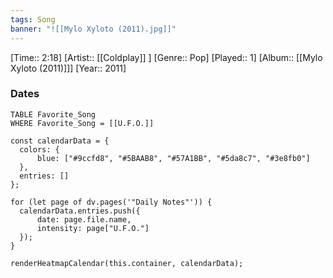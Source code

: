 ```yaml
---
tags: Song  
banner: "![[Mylo Xyloto (2011).jpg]]"
---
```

[Time:: 2:18]
[Artist:: [[Coldplay]] ]
[Genre:: Pop]
[Played:: 1]
[Album:: [[Mylo Xyloto (2011)]]]
[Year:: 2011]
### Dates
````dataview
TABLE Favorite_Song
WHERE Favorite_Song = [[U.F.O.]]
````
  ```dataviewjs
const calendarData = { 
	colors: { 
		blue: ["#9ccfd8", "#5BAAB8", "#57A1BB", "#5da8c7", "#3e8fb0"] 
	}, 
	entries: [] 
}; 

for (let page of dv.pages('"Daily Notes"')) { 
	calendarData.entries.push({ 
		date: page.file.name, 
		intensity: page["U.F.O."]
	}); 
} 

renderHeatmapCalendar(this.container, calendarData);
```
